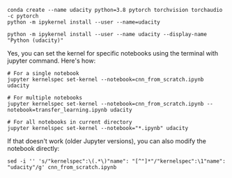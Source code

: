 

```textmate
conda create --name udacity python=3.8 pytorch torchvision torchaudio -c pytorch
python -m ipykernel install --user --name=udacity

python -m ipykernel install --user --name udacity --display-name "Python (udacity)"
```

Yes, you can set the kernel for specific notebooks using the terminal with jupyter command. Here's how:

```textmate
# For a single notebook
jupyter kernelspec set-kernel --notebook=cnn_from_scratch.ipynb udacity

# For multiple notebooks
jupyter kernelspec set-kernel --notebook=cnn_from_scratch.ipynb --notebook=transfer_learning.ipynb udacity

# For all notebooks in current directory
jupyter kernelspec set-kernel --notebook="*.ipynb" udacity
```

If that doesn't work (older Jupyter versions), you can also modify the notebook directly:

```textmate
sed -i '' 's/"kernelspec":\(.*\)"name": "[^"]*"/"kernelspec":\1"name": "udacity"/g' cnn_from_scratch.ipynb
```